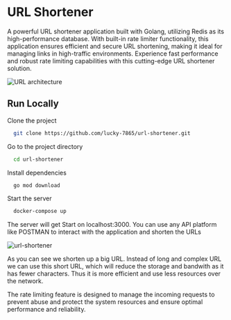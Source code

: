 
# URL Shortener

A powerful URL shortener application built with Golang, utilizing Redis as its high-performance database. With built-in rate limiter functionality, this application ensures efficient and secure URL shortening, making it ideal for managing links in high-traffic environments. Experience fast performance and robust rate limiting capabilities with this cutting-edge URL shortener solution.
  

![URL architecture](https://user-images.githubusercontent.com/87746680/233459714-e9d3722a-e349-45d3-a27f-f617ce2d64f1.PNG)


## Run Locally
Clone the project

```bash
  git clone https://github.com/lucky-7865/url-shortener.git
```

Go to the project directory

```bash
  cd url-shortener
```

Install dependencies

```bash
  go mod download
```

Start the server

```bash
  docker-compose up 
```

The server will get Start on localhost:3000. You can use any API platform like POSTMAN to interact with the application and shorten the URLs

![url-shortener](https://user-images.githubusercontent.com/87746680/233461582-44ebd49e-d2f6-4867-98e2-849f4e5576fa.PNG)

As you can see we shorten up a big URL. Instead of long and complex URL we can use this short URL, which will reduce the storage and bandwith as it has fewer characters. Thus it is more efficient and use less resources over the network.

The rate limiting feature is designed to manage the incoming requests to prevent abuse and protect the system resources and ensure optimal performance and reliability.

